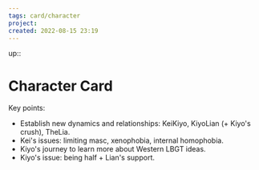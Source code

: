 ```yaml
---
tags: card/character
project: 
created: 2022-08-15 23:19
---
```

up:: 

# Character Card
Key points:
- Establish new dynamics and relationships: KeiKiyo, KiyoLian (+ Kiyo's crush), TheLia.
- Kei's issues: limiting masc, xenophobia, internal homophobia.
- Kiyo's journey to learn more about Western LBGT ideas.
- Kiyo's issue: being half + Lian's support.